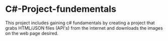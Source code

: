 # C#-Project-fundementals
This project includes gaining c# fundamentals by creating a project that grabs HTML/JSON files (API's) from the internet and downloads the images on the web page desired.  
